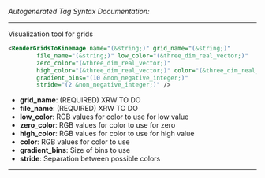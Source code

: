 _Autogenerated Tag Syntax Documentation:_

---
Visualization tool for grids

```xml
<RenderGridsToKinemage name="(&string;)" grid_name="(&string;)"
        file_name="(&string;)" low_color="(&three_dim_real_vector;)"
        zero_color="(&three_dim_real_vector;)"
        high_color="(&three_dim_real_vector;)" color="(&three_dim_real_vector;)"
        gradient_bins="(10 &non_negative_integer;)"
        stride="(2 &non_negative_integer;)" />
```

-   **grid_name**: (REQUIRED) XRW TO DO
-   **file_name**: (REQUIRED) XRW TO DO
-   **low_color**: RGB values for color to use for low value
-   **zero_color**: RGB values for color to use for zero
-   **high_color**: RGB values for color to use for high value
-   **color**: RGB values for color to use
-   **gradient_bins**: Size of bins to use
-   **stride**: Separation between possible colors

---
